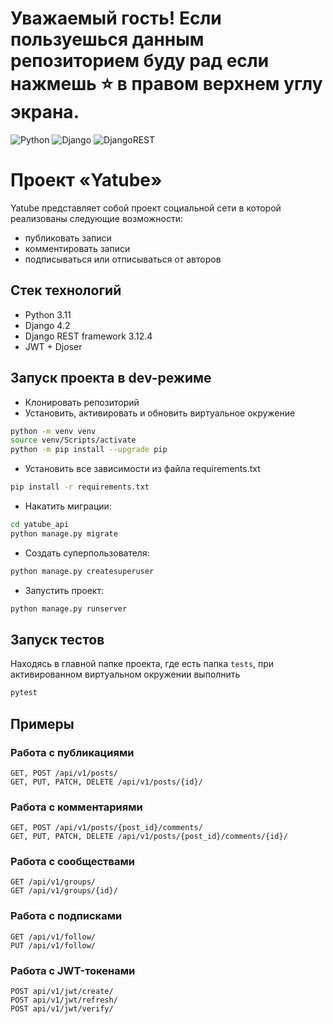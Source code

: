 # Уважаемый гость! Если пользуешься данным репозиторием буду рад если нажмешь ⭐ в правом верхнем углу экрана.

![Python](https://img.shields.io/badge/python-3670A0?style=for-the-badge&logo=python&logoColor=ffdd54) ![Django](https://img.shields.io/badge/django-%23092E20.svg?style=for-the-badge&logo=django&logoColor=white) ![DjangoREST](https://img.shields.io/badge/DJANGO-REST-ff1709?style=for-the-badge&logo=django&logoColor=white&color=ff1709&labelColor=gray) 



# Проект «Yatube»

Yatube представляет собой проект социальной сети в которой реализованы следующие возможности: 
- публиковать записи
- комментировать записи
- подписываться или отписываться от авторов

## Стек технологий

- Python 3.11
- Django 4.2
- Django REST framework 3.12.4
- JWT + Djoser

## Запуск проекта в dev-режиме

- Клонировать репозиторий
- Установить, активировать и обновить виртуальное окружение

```bash
python -m venv venv
source venv/Scripts/activate
python -m pip install --upgrade pip
```

- Установить все зависимости из файла requirements.txt

```bash
pip install -r requirements.txt
```

- Накатить миграции:

```bash
cd yatube_api
python manage.py migrate
```

- Создать суперпользователя:

```bash
python manage.py createsuperuser
```

- Запустить проект:

```bash
python manage.py runserver
```

## Запуск тестов

Находясь в главной папке проекта, где есть папка  `tests`, при активированном виртуальном окружении выполнить 

```bash
pytest
```

## Примеры


### Работа с публикациями

```
GET, POST /api/v1/posts/
GET, PUT, PATCH, DELETE /api/v1/posts/{id}/
```


### Работа с комментариями

```
GET, POST /api/v1/posts/{post_id}/comments/
GET, PUT, PATCH, DELETE /api/v1/posts/{post_id}/comments/{id}/
```

### Работа с сообществами

```
GET /api/v1/groups/
GET /api/v1/groups/{id}/
```

### Работа с подписками

```
GET /api/v1/follow/
PUT /api/v1/follow/
```

### Работа с JWT-токенами

```
POST api/v1/jwt/create/
POST api/v1/jwt/refresh/
POST api/v1/jwt/verify/
```
